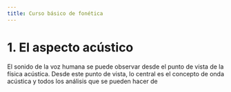 ```yaml
---
title: Curso básico de fonética 
---
```

# 1. El aspecto acústico

El sonido de la voz humana se puede observar desde el punto de vista de la física acústica. Desde este punto de vista, lo central es el concepto de onda acústica y todos los análisis que se pueden hacer de 
